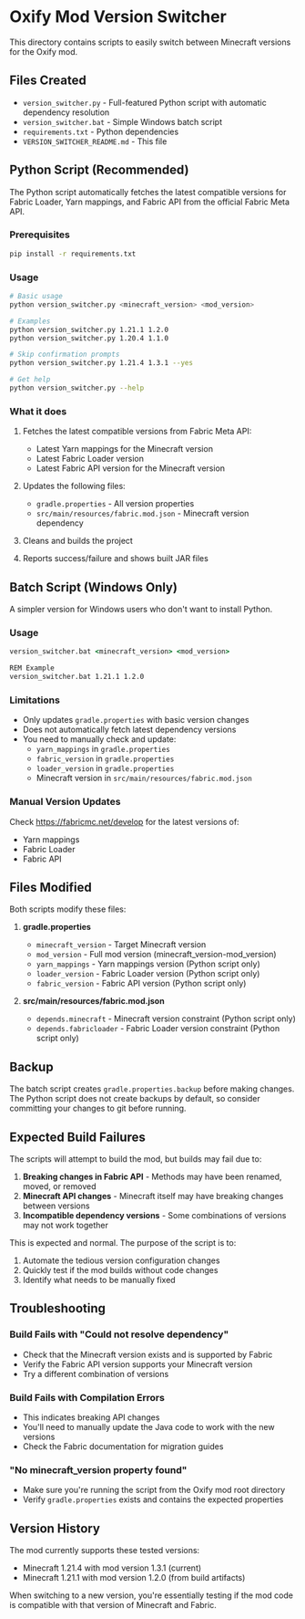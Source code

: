 # Oxify Mod Version Switcher

This directory contains scripts to easily switch between Minecraft versions for the Oxify mod.

## Files Created

- `version_switcher.py` - Full-featured Python script with automatic dependency resolution
- `version_switcher.bat` - Simple Windows batch script
- `requirements.txt` - Python dependencies
- `VERSION_SWITCHER_README.md` - This file

## Python Script (Recommended)

The Python script automatically fetches the latest compatible versions for Fabric Loader, Yarn mappings, and Fabric API from the official Fabric Meta API.

### Prerequisites

```bash
pip install -r requirements.txt
```

### Usage

```bash
# Basic usage
python version_switcher.py <minecraft_version> <mod_version>

# Examples
python version_switcher.py 1.21.1 1.2.0
python version_switcher.py 1.20.4 1.1.0

# Skip confirmation prompts
python version_switcher.py 1.21.4 1.3.1 --yes

# Get help
python version_switcher.py --help
```

### What it does

1. Fetches the latest compatible versions from Fabric Meta API:
   - Latest Yarn mappings for the Minecraft version
   - Latest Fabric Loader version
   - Latest Fabric API version for the Minecraft version

2. Updates the following files:
   - `gradle.properties` - All version properties
   - `src/main/resources/fabric.mod.json` - Minecraft version dependency

3. Cleans and builds the project

4. Reports success/failure and shows built JAR files

## Batch Script (Windows Only)

A simpler version for Windows users who don't want to install Python.

### Usage

```cmd
version_switcher.bat <minecraft_version> <mod_version>

REM Example
version_switcher.bat 1.21.1 1.2.0
```

### Limitations

- Only updates `gradle.properties` with basic version changes
- Does not automatically fetch latest dependency versions
- You need to manually check and update:
  - `yarn_mappings` in `gradle.properties`
  - `fabric_version` in `gradle.properties` 
  - `loader_version` in `gradle.properties`
  - Minecraft version in `src/main/resources/fabric.mod.json`

### Manual Version Updates

Check https://fabricmc.net/develop for the latest versions of:
- Yarn mappings
- Fabric Loader
- Fabric API

## Files Modified

Both scripts modify these files:

1. **gradle.properties**
   - `minecraft_version` - Target Minecraft version
   - `mod_version` - Full mod version (minecraft_version-mod_version)
   - `yarn_mappings` - Yarn mappings version (Python script only)
   - `loader_version` - Fabric Loader version (Python script only) 
   - `fabric_version` - Fabric API version (Python script only)

2. **src/main/resources/fabric.mod.json**
   - `depends.minecraft` - Minecraft version constraint (Python script only)
   - `depends.fabricloader` - Fabric Loader version constraint (Python script only)

## Backup

The batch script creates `gradle.properties.backup` before making changes. The Python script does not create backups by default, so consider committing your changes to git before running.

## Expected Build Failures

The scripts will attempt to build the mod, but builds may fail due to:

1. **Breaking changes in Fabric API** - Methods may have been renamed, moved, or removed
2. **Minecraft API changes** - Minecraft itself may have breaking changes between versions
3. **Incompatible dependency versions** - Some combinations of versions may not work together

This is expected and normal. The purpose of the script is to:
1. Automate the tedious version configuration changes
2. Quickly test if the mod builds without code changes
3. Identify what needs to be manually fixed

## Troubleshooting

### Build Fails with "Could not resolve dependency"
- Check that the Minecraft version exists and is supported by Fabric
- Verify the Fabric API version supports your Minecraft version
- Try a different combination of versions

### Build Fails with Compilation Errors  
- This indicates breaking API changes
- You'll need to manually update the Java code to work with the new versions
- Check the Fabric documentation for migration guides

### "No minecraft_version property found"
- Make sure you're running the script from the Oxify mod root directory
- Verify `gradle.properties` exists and contains the expected properties

## Version History

The mod currently supports these tested versions:
- Minecraft 1.21.4 with mod version 1.3.1 (current)
- Minecraft 1.21.1 with mod version 1.2.0 (from build artifacts)

When switching to a new version, you're essentially testing if the mod code is compatible with that version of Minecraft and Fabric.
